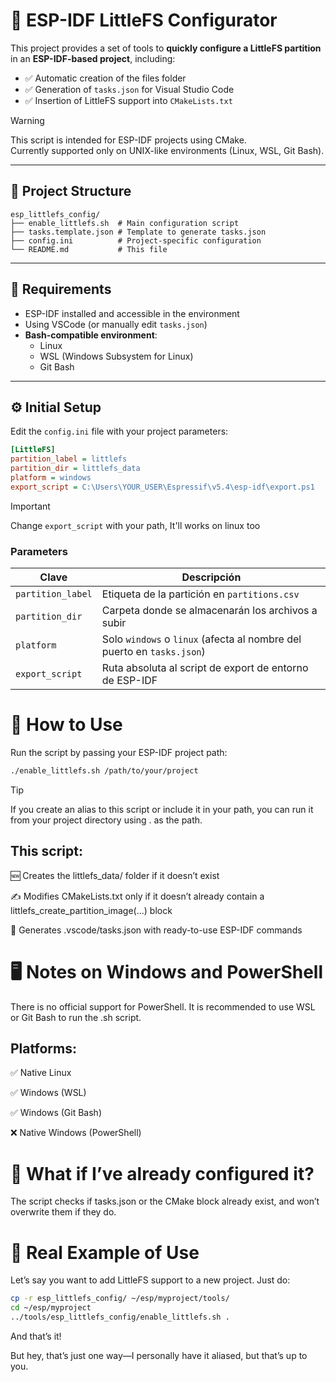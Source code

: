 # 🧰 ESP-IDF LittleFS Configurator

This project provides a set of tools to **quickly configure a LittleFS partition** in an **ESP-IDF-based project**, including:

- ✅ Automatic creation of the files folder
- ✅ Generation of `tasks.json` for Visual Studio Code
- ✅ Insertion of LittleFS support into `CMakeLists.txt`

> [!WARNING]  
> This script is intended for ESP-IDF projects using CMake.  
> Currently supported only on UNIX-like environments (Linux, WSL, Git Bash).

---

## 📁 Project Structure

```
esp_littlefs_config/ 
├── enable_littlefs.sh  # Main configuration script 
├── tasks.template.json # Template to generate tasks.json 
├── config.ini          # Project-specific configuration 
└── README.md           # This file
```


---

## 🧪 Requirements

- ESP-IDF installed and accessible in the environment
- Using VSCode (or manually edit `tasks.json`)
- **Bash-compatible environment**:
  - Linux
  - WSL (Windows Subsystem for Linux)
  - Git Bash

---

## ⚙️ Initial Setup

Edit the `config.ini` file with your project parameters:

```ini
[LittleFS]
partition_label = littlefs
partition_dir = littlefs_data
platform = windows
export_script = C:\Users\YOUR_USER\Espressif\v5.4\esp-idf\export.ps1
```
> [!IMPORTANT]  
> Change `export_script` with your path, It'll works on linux too

### Parameters

| Clave             | Descripción                                           |
|-------------------|-------------------------------------------------------|
| `partition_label` | Etiqueta de la partición en `partitions.csv`          |
| `partition_dir`   | Carpeta donde se almacenarán los archivos a subir     |
| `platform`        | Solo `windows` o `linux` (afecta al nombre del puerto en `tasks.json`) |
| `export_script`   | Ruta absoluta al script de export de entorno de ESP-IDF |

# 🚀 How to Use
Run the script by passing your ESP-IDF project path:

```bash
./enable_littlefs.sh /path/to/your/project
```

> [!TIP]
> If you create an alias to this script or include it in your path, you can run it from your project directory using . as the path.

## This script:

🆕 Creates the littlefs_data/ folder if it doesn’t exist

✍️ Modifies CMakeLists.txt only if it doesn’t already contain a littlefs_create_partition_image(...) block

🧠 Generates .vscode/tasks.json with ready-to-use ESP-IDF commands

# 🖥️ Notes on Windows and PowerShell
There is no official support for PowerShell.
It is recommended to use WSL or Git Bash to run the .sh script.

##  Platforms:

✅ Native Linux

✅ Windows (WSL)

✅ Windows (Git Bash)

❌ Native Windows (PowerShell)

# 🧼 What if I’ve already configured it?
The script checks if tasks.json or the CMake block already exist, and won’t overwrite them if they do.

# 🧠 Real Example of Use
Let’s say you want to add LittleFS support to a new project. Just do:

```bash
cp -r esp_littlefs_config/ ~/esp/myproject/tools/
cd ~/esp/myproject
../tools/esp_littlefs_config/enable_littlefs.sh .
```
And that’s it!

But hey, that’s just one way—I personally have it aliased, but that’s up to you.

